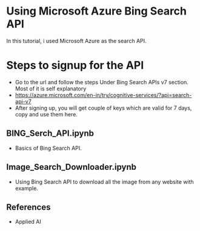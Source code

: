# Using Microsoft Azure Bing Search API
In this tutorial, i used Microsoft Azure as the search API.

# Steps to signup for the API
- Go to the url and follow the steps Under Bing Search APIs v7 section. Most of it is self explanatory
- https://azure.microsoft.com/en-in/try/cognitive-services/?api=search-api-v7
- After signing up, you will get couple of keys which are valid for 7 days, copy and use them here.

## BING_Serch_API.ipynb
- Basics of Bing Search API.

## Image_Search_Downloader.ipynb
- Using Bing Search API to download all the image from any website with example.

## References
- Applied AI

